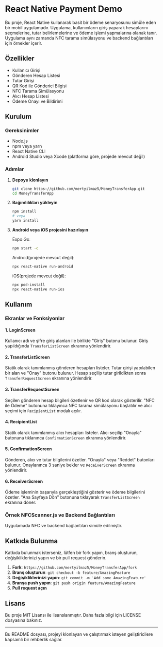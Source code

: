 # React Native Payment Demo

Bu proje, React Native kullanarak basit bir ödeme senaryosunu simüle eden bir mobil uygulamadır. Uygulama, kullanıcıların giriş yaparak hesaplarını seçmelerine, tutar belirlemelerine ve ödeme işlemi yapmalarına olanak tanır. Uygulama aynı zamanda NFC tarama simülasyonu ve backend bağlantıları için örnekler içerir.

## Özellikler

- Kullanıcı Girişi
- Gönderen Hesap Listesi
- Tutar Girişi
- QR Kod ile Gönderici Bilgisi
- NFC Tarama Simülasyonu
- Alıcı Hesap Listesi
- Ödeme Onayı ve Bildirimi

## Kurulum

### Gereksinimler

- Node.js
- npm veya yarn
- React Native CLI
- Android Studio veya Xcode (platforma göre, projede mevcut değil)

### Adımlar

1. **Depoyu klonlayın**

   ```bash
   git clone https://github.com/mertyilmaz5/MoneyTransferApp.git
   cd MoneyTransferApp
   ```

2. **Bağımlılıkları yükleyin**

   ```bash
   npm install
   # veya
   yarn install
   ```

3. **Android veya iOS projesini hazırlayın**

   Expo Go:

   ```bash
   npm start -c
   ```

   Android(projede mevcut değil):

   ```bash
   npx react-native run-android
   ```

   iOS(projede mevcut değil):

   ```bash
   npx pod-install
   npx react-native run-ios
   ```

## Kullanım

### Ekranlar ve Fonksiyonlar

#### 1. LoginScreen

Kullanıcı adı ve şifre giriş alanları ile birlikte "Giriş" butonu bulunur. Giriş yapıldığında `TransferListScreen` ekranına yönlendirir.

#### 2. TransferListScreen

Statik olarak tanımlanmış gönderen hesapları listeler. Tutar girişi yapılabilen bir alan ve "Onay" butonu bulunur. Hesap seçilip tutar girildikten sonra `TransferRequestScreen` ekranına yönlendirir.

#### 3. TransferRequestScreen

Seçilen gönderen hesap bilgileri özetlenir ve QR kod olarak gösterilir. "NFC ile Ödeme" butonuna tıklayınca NFC tarama simülasyonu başlatılır ve alıcı seçimi için `RecipientList` modalı açılır.

#### 4. RecipientList

Statik olarak tanımlanmış alıcı hesapları listeler. Alıcı seçilip "Onayla" butonuna tıklanınca `ConfirmationScreen` ekranına yönlendirir.

#### 5. ConfirmationScreen

Gönderen, alıcı ve tutar bilgilerini özetler. "Onayla" veya "Reddet" butonları bulunur. Onaylanınca 3 saniye bekler ve `ReceiverScreen` ekranına yönlendirir.

#### 6. ReceiverScreen

Ödeme işleminin başarıyla gerçekleştiğini gösterir ve ödeme bilgilerini özetler. "Ana Sayfaya Dön" butonuna tıklayarak `TransferListScreen` ekranına döner.

### Örnek NFCScanner.js ve Backend Bağlantıları

Uygulamada NFC ve backend bağlantıları simüle edilmiştir.

## Katkıda Bulunma

Katkıda bulunmak isterseniz, lütfen bir fork yapın, branş oluşturun, değişikliklerinizi yapın ve bir pull request gönderin.

1. **Fork**: `https://github.com/mertyilmaz5/MoneyTransferApp/fork`
2. **Branş oluşturun**: `git checkout -b feature/AmazingFeature`
3. **Değişikliklerinizi yapın**: `git commit -m 'Add some AmazingFeature'`
4. **Branşa push yapın**: `git push origin feature/AmazingFeature`
5. **Pull request açın**

## Lisans

Bu proje MIT Lisansı ile lisanslanmıştır. Daha fazla bilgi için LICENSE dosyasına bakınız.

---

Bu README dosyası, projeyi klonlayan ve çalıştırmak isteyen geliştiricilere kapsamlı bir rehberlik sağlar.

